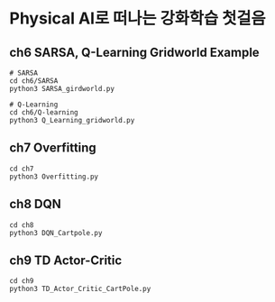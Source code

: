 # Physical AI로 떠나는 강화학습 첫걸음

## ch6 SARSA, Q-Learning Gridworld Example

    # SARSA
    cd ch6/SARSA
    python3 SARSA_girdworld.py

    # Q-Learning
    cd ch6/Q-learning
    python3 Q_Learning_gridworld.py

## ch7 Overfitting
    cd ch7
    python3 Overfitting.py

## ch8 DQN
    cd ch8
    python3 DQN_Cartpole.py
    
## ch9 TD Actor-Critic
    cd ch9
    python3 TD_Actor_Critic_CartPole.py
